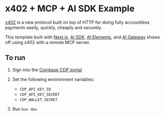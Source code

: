 # x402 + MCP + AI SDK Example

[x402](https://x402.org) is a new protocol built on top of HTTP for doing fully accountless payments easily, quickly, cheaply and securely.

This template built with [Next.js](https://nextjs.org), [AI SDK](https://ai-sdk.dev), [AI Elements](https://ai-elements.dev), and [AI Gateway](https://vercel.com/ai-gateway) shows off using x402 with a remote MCP server.

## To run

1. Sign into the [Coinbase CDP portal](https://portal.cdp.coinbase.com)

2. Set the following environment variables:
   - `CDP_API_KEY_ID`
   - `CDP_API_KEY_SECRET`
   - `CDP_WALLET_SECRET`

3. Run `bun dev`
